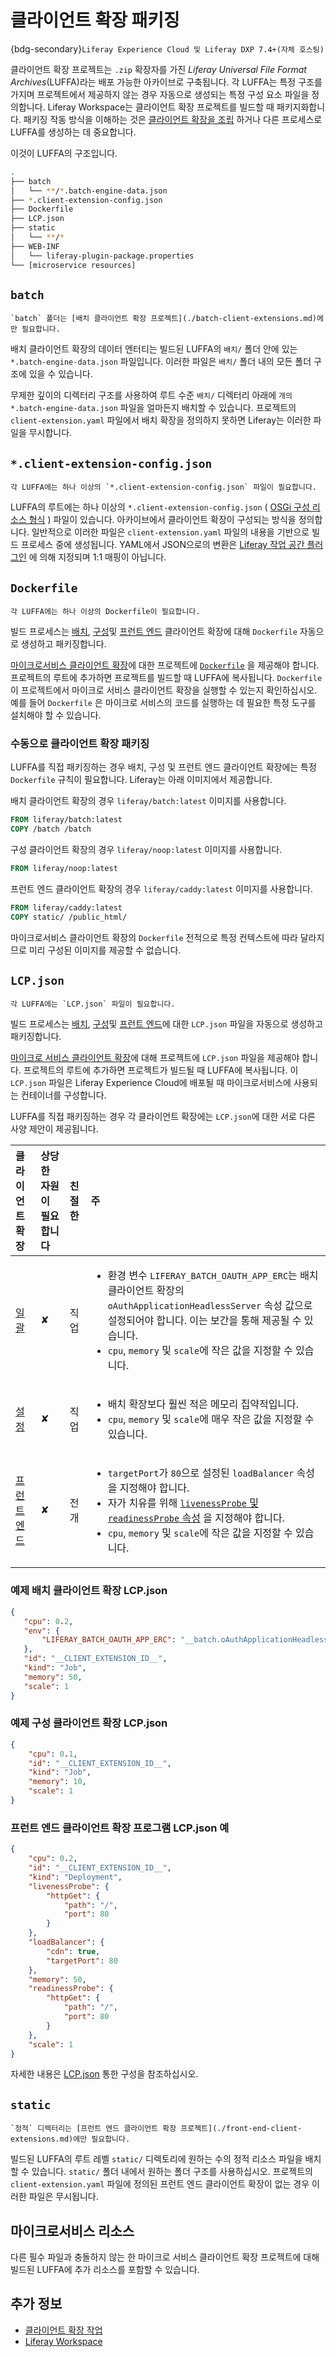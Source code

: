 # 클라이언트 확장 패키징

{bdg-secondary}`Liferay Experience Cloud 및 Liferay DXP 7.4+(자체 호스팅)`

클라이언트 확장 프로젝트는 `.zip` 확장자를 가진 *Liferay Universal File Format Archives*(LUFFA)라는 배포 가능한 아카이브로 구축됩니다. 각 LUFFA는 특정 구조를 가지며 프로젝트에서 제공하지 않는 경우 자동으로 생성되는 특정 구성 요소 파일을 정의합니다. Liferay Workspace는 클라이언트 확장 프로젝트를 빌드할 때 패키지화합니다. 패키징 작동 방식을 이해하는 것은 [클라이언트 확장을 조립](./working-with-client-extensions.md#assembling-client-extensions) 하거나 다른 프로세스로 LUFFA를 생성하는 데 중요합니다.

이것이 LUFFA의 구조입니다.

```bash
.
├── batch
│   └── **/*.batch-engine-data.json
├── *.client-extension-config.json
├── Dockerfile
├── LCP.json
├── static
│   └── **/*
├── WEB-INF
│   └── liferay-plugin-package.properties
└── [microservice resources]
```

## `batch`

```{note}
`batch` 폴더는 [배치 클라이언트 확장 프로젝트](./batch-client-extensions.md)에만 필요합니다.
```

배치 클라이언트 확장의 데이터 엔터티는 빌드된 LUFFA의 `배치/` 폴더 안에 있는 `*.batch-engine-data.json` 파일입니다. 이러한 파일은 `배치/` 폴더 내의 모든 폴더 구조에 있을 수 있습니다.

무제한 깊이의 디렉터리 구조를 사용하여 루트 수준 `배치/` 디렉터리 아래에 `개의 *.batch-engine-data.json` 파일을 얼마든지 배치할 수 있습니다. 프로젝트의 `client-extension.yaml` 파일에서 배치 확장을 정의하지 못하면 Liferay는 이러한 파일을 무시합니다.

## `*.client-extension-config.json`

```{note}
각 LUFFA에는 하나 이상의 `*.client-extension-config.json` 파일이 필요합니다.
```

LUFFA의 루트에는 하나 이상의 `*.client-extension-config.json` ( [OSGi 구성 리소스 형식](https://docs.osgi.org/specification/osgi.cmpn/7.0.0/service.configurator.html#d0e131566) ) 파일이 있습니다. 아카이브에서 클라이언트 확장이 구성되는 방식을 정의합니다. 일반적으로 이러한 파일은 `client-extension.yaml` 파일의 내용을 기반으로 빌드 프로세스 중에 생성됩니다. YAML에서 JSON으로의 변환은 [Liferay 작업 공간 플러그인](https://repo1.maven.org/maven2/com/liferay/com.liferay.gradle.plugins.workspace/) 에 의해 지정되며 1:1 매핑이 아닙니다.

## `Dockerfile`

```{note}
각 LUFFA에는 하나 이상의 Dockerfile이 필요합니다.
```

빌드 프로세스는 [배치](./batch-client-extensions.md), [구성](./configuration-client-extensions.md)및 [프런트 엔드](./front-end-client-extensions.md) 클라이언트 확장에 대해 `Dockerfile` 자동으로 생성하고 패키징합니다.

[마이크로서비스 클라이언트 확장](./microservice-client-extensions.md)에 대한 프로젝트에 [`Dockerfile`](https://docs.docker.com/engine/reference/builder/) 을 제공해야 합니다. 프로젝트의 루트에 추가하면 프로젝트를 빌드할 때 LUFFA에 복사됩니다. `Dockerfile` 이 프로젝트에서 마이크로 서비스 클라이언트 확장을 실행할 수 있는지 확인하십시오. 예를 들어 `Dockerfile` 은 마이크로 서비스의 코드를 실행하는 데 필요한 특정 도구를 설치해야 할 수 있습니다.

### 수동으로 클라이언트 확장 패키징

LUFFA를 직접 패키징하는 경우 배치, 구성 및 프런트 엔드 클라이언트 확장에는 특정 `Dockerfile` 규칙이 필요합니다. Liferay는 아래 이미지에서 제공합니다.

배치 클라이언트 확장의 경우 `liferay/batch:latest` 이미지를 사용합니다.

```Dockerfile
FROM liferay/batch:latest
COPY /batch /batch
```

구성 클라이언트 확장의 경우 `liferay/noop:latest` 이미지를 사용합니다.

```Dockerfile
FROM liferay/noop:latest
```

프런트 엔드 클라이언트 확장의 경우 `liferay/caddy:latest` 이미지를 사용합니다.

```Dockerfile
FROM liferay/caddy:latest
COPY static/ /public_html/
```

마이크로서비스 클라이언트 확장의 `Dockerfile` 전적으로 특정 컨텍스트에 따라 달라지므로 미리 구성된 이미지를 제공할 수 없습니다.

## `LCP.json`

```{note}
각 LUFFA에는 `LCP.json` 파일이 필요합니다.
```

빌드 프로세스는 [배치](./batch-client-extensions.md), [구성](./configuration-client-extensions.md)및 [프런트 엔드](./front-end-client-extensions.md)에 대한 `LCP.json` 파일을 자동으로 생성하고 패키징합니다.

[마이크로 서비스 클라이언트 확장](./microservice-client-extensions.md)에 대해 프로젝트에 `LCP.json` 파일을 제공해야 합니다. 프로젝트의 루트에 추가하면 프로젝트가 빌드될 때 LUFFA에 복사됩니다. 이 `LCP.json` 파일은 Liferay Experience Cloud에 배포될 때 마이크로서비스에 사용되는 컨테이너를 구성합니다.

LUFFA를 직접 패키징하는 경우 각 클라이언트 확장에는 `LCP.json`에 대한 서로 다른 사양 제안이 제공됩니다.

| 클라이언트 확장                                               | 상당한 자원이 필요합니다 | 친절한 | 주                         |
|:------------------------------------------------------ |:------------- |:--- |:------------------------- |
| [일괄](#example-batch-client-extension-lcp-json)         | &#10008;      | 직업  | <ul><li>환경 변수 `LIFERAY_BATCH_OAUTH_APP_ERC`는 배치 클라이언트 확장의 `oAuthApplicationHeadlessServer` 속성 값으로 설정되어야 합니다. 이는 보간을 통해 제공될 수 있습니다.</li><li>`cpu`, `memory` 및 `scale`에 작은 값을 지정할 수 있습니다.</li></ul> |
| [설정](#example-configuration-client-extension-lcp-json) | &#10008;      | 직업  | <ul><li>배치 확장보다 훨씬 적은 메모리 집약적입니다.</li><li>`cpu`, `memory` 및 `scale`에 매우 작은 값을 지정할 수 있습니다.</li></ul> |
| [프런트엔드](#example-front-end-client-extension-lcp-json)  | &#10008;      | 전개  | <ul><li>`targetPort`가 `80`으로 설정된 `loadBalancer` 속성을 지정해야 합니다.</li><li>자가 치유를 위해 [`livenessProbe` 및 `readinessProbe` 속성](https://learn.liferay.com/w/liferay-cloud/troubleshooting/self-healing) 을 지정해야 합니다.</li><li>`cpu`, `memory` 및 `scale`에 작은 값을 지정할 수 있습니다.</li></ul> |

### 예제 배치 클라이언트 확장 LCP.json

 ```json
{
    "cpu": 0.2,
    "env": {
        "LIFERAY_BATCH_OAUTH_APP_ERC": "__batch.oAuthApplicationHeadlessServer__"
    },
    "id": "__CLIENT_EXTENSION_ID__",
    "kind": "Job",
    "memory": 50,
    "scale": 1
}
```

### 예제 구성 클라이언트 확장 LCP.json

```json
{
    "cpu": 0.1,
    "id": "__CLIENT_EXTENSION_ID__",
    "kind": "Job",
    "memory": 10,
    "scale": 1
}
```

### 프런트 엔드 클라이언트 확장 프로그램 LCP.json 예

```json
{
    "cpu": 0.2,
    "id": "__CLIENT_EXTENSION_ID__",
    "kind": "Deployment",
    "livenessProbe": {
        "httpGet": {
            "path": "/",
            "port": 80
        }
    },
    "loadBalancer": {
        "cdn": true,
        "targetPort": 80
    },
    "memory": 50,
    "readinessProbe": {
        "httpGet": {
            "path": "/",
            "port": 80
        }
    },
    "scale": 1
}
```

자세한 내용은 [LCP.json](https://learn.liferay.com/w/liferay-cloud/reference/configuration-via-lcp-json) 통한 구성을 참조하십시오.

## `static`

```{note}
`정적` 디렉터리는 [프런트 엔드 클라이언트 확장 프로젝트](./front-end-client-extensions.md)에만 필요합니다.
```

빌드된 LUFFA의 루트 레벨 `static/` 디렉토리에 원하는 수의 정적 리소스 파일을 배치할 수 있습니다. `static/` 폴더 내에서 원하는 폴더 구조를 사용하십시오. 프로젝트의 `client-extension.yaml` 파일에 정의된 프런트 엔드 클라이언트 확장이 없는 경우 이러한 파일은 무시됩니다.

## 마이크로서비스 리소스

다른 필수 파일과 충돌하지 않는 한 마이크로 서비스 클라이언트 확장 프로젝트에 대해 빌드된 LUFFA에 추가 리소스를 포함할 수 있습니다.

## 추가 정보

* [클라이언트 확장 작업](./working-with-client-extensions.md)
* [Liferay Workspace](../tooling/liferay-workspace/what-is-liferay-workspace.md)
